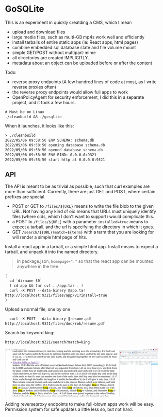 # GoSQLite

This is an experiment in quickly creatding a CMS, which I mean

- upload and download files
- large media files, such as multi-GB mp4s work well and efficiently
- install tarballs of entire static apps (ie: React apps, html pages)
- combine embedded sql database state and file volume mount
- simple GET/POST without multipart-mime
- all directories are created IMPLICITLY.
- metadata about an object can be uploaded before or after the content

Todo:

- reverse proxy endpoints (A few hundred lines of code at most, as I write reverse proxies often)
- the reverse proxy endpoints would allow full apps to work 
- OpenPolicyAgent for security enforcement, I did this in a separate project, and it took a few hours.

```
# Must be on Linux
./cleanbuild && ./gosqlite
```

When it launches, it looks like this:

```
> ./cleanbuild 
2022/05/06 09:58:50 ENV SCHEMA: schema.db
2022/05/06 09:58:50 opening database schema.db
2022/05/06 09:58:50 opened database schema.db
2022/05/06 09:58:50 ENV BIND: 0.0.0.0:9321
2022/05/06 09:58:50 start http at 0.0.0.0:9321
```

## API

The API is meant to be as trivial as possible, such that curl examples are more than sufficient.
Currently, there are just GET and POST, where certain prefixes are special.

- POST or GET to `/files/${URL}` means to write the file blob to the given URL.  Not having any kind of oid means that URLs must uniquely identify files (where oids, which I don't want to support) would complicate this.
- a POST to `/files/${URL}` with a parameter `installed=true` means to expect a tarball, and the url is specifying the directory in which it goes.
- GET `/search/${URL}?match=${term}` with a term that you are looking for will render a simple html page of hits.

Install a react app in a tarball, or a simple html app.  Install means to expect a tarball, and unpack it into the named directory.

> in package.json, `homepage="."` so that the react app can be mounted anywhere in the tree.

```
(
  cd `dirname $0`
  ( cd app && tar cvf ../app.tar . ) 
  curl -X POST --data-binary @app.tar http://localhost:9321/files/app/v1?install=true
)

```

Upload a normal file, one by one

```
  curl -X POST --data-binary @resume.pdf http://localhost:9321/files/doc/rob/resume.pdf
```

Search by keyword king:

```
http://localhost:9321/search?match=king
```

![images/search.png](images/search.png)

Adding reverseproxy endpoints to make full-blown apps work will be easy. Permission system for safe updates a little less so, but not hard.

